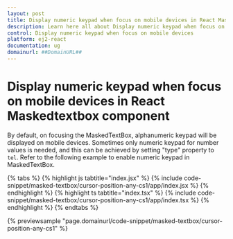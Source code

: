```yaml
---
layout: post
title: Display numeric keypad when focus on mobile devices in React Maskedtextbox component | Syncfusion
description: Learn here all about Display numeric keypad when focus on mobile devices in Syncfusion React Maskedtextbox component of Syncfusion Essential JS 2 and more.
control: Display numeric keypad when focus on mobile devices 
platform: ej2-react
documentation: ug
domainurl: ##DomainURL##
---
```


# Display numeric keypad when focus on mobile devices in React Maskedtextbox component

By default, on focusing the MaskedTextBox, alphanumeric keypad will be displayed on mobile devices. Sometimes only numeric keypad for number values is needed, and this can be achieved by setting "type" property to `tel`.
Refer to the following example to enable numeric keypad in MaskedTextBox.

{% tabs %}
{% highlight js tabtitle="index.jsx" %}
{% include code-snippet/masked-textbox/cursor-position-any-cs1/app/index.jsx %}
{% endhighlight %}
{% highlight ts tabtitle="index.tsx" %}
{% include code-snippet/masked-textbox/cursor-position-any-cs1/app/index.tsx %}
{% endhighlight %}
{% endtabs %}

 {% previewsample "page.domainurl/code-snippet/masked-textbox/cursor-position-any-cs1" %}